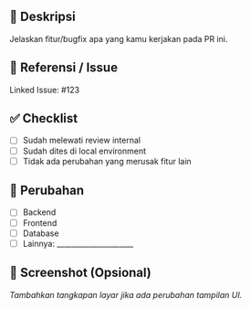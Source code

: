 ## 📝 Deskripsi

Jelaskan fitur/bugfix apa yang kamu kerjakan pada PR ini.

## 📎 Referensi / Issue

Linked Issue: #123


## ✅ Checklist

- [ ] Sudah melewati review internal
- [ ] Sudah dites di local environment
- [ ] Tidak ada perubahan yang merusak fitur lain

## 🚨 Perubahan

- [ ] Backend
- [ ] Frontend
- [ ] Database
- [ ] Lainnya: _____________________

## 📸 Screenshot (Opsional)

_Tambahkan tangkapan layar jika ada perubahan tampilan UI._
